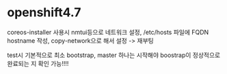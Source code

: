 ﻿# openshift4.7

coreos-installer 사용시 nmtui등으로 네트워크 설정, /etc/hosts 파일에 FQDN hostname 작성, copy-network으로 해서 설정 -> 재부팅

test시 기본적으로 최소 bootstrap, master 하나는 시작해야 boostrap이 정상적으로 완료되는 지 확인 가능!!!!  
